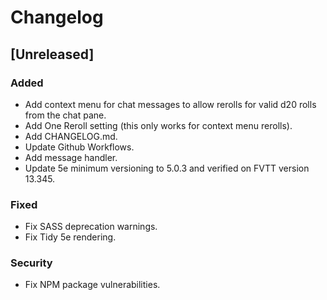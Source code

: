 # Changelog

## [Unreleased]

### Added

- Add context menu for chat messages to allow rerolls for valid d20 rolls from the chat pane.
- Add One Reroll setting (this only works for context menu rerolls).
- Add CHANGELOG.md.
- Update Github Workflows.
- Add message handler.
- Update 5e minimum versioning to 5.0.3 and verified on FVTT version 13.345.

### Fixed

- Fix SASS deprecation warnings.
- Fix Tidy 5e rendering.

### Security

- Fix NPM package vulnerabilities.
